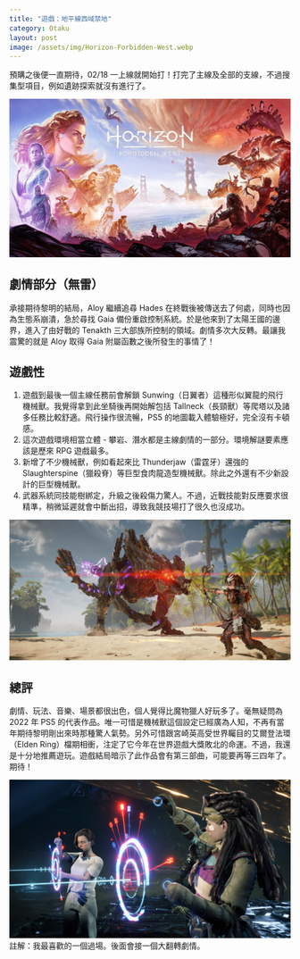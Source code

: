 ```yaml
---
title: "遊戲：地平線西域禁地"
category: Otaku
layout: post
image: /assets/img/Horizon-Forbidden-West.webp
---
```


預購之後便一直期待，02/18 一上線就開始打！打完了主線及全部的支線，不過搜集型項目，例如遺跡探索就沒有進行了。

![Cover](/assets/img/Horizon-Forbidden-West.webp)

## 劇情部分（無雷）

承接期待黎明的結局，Aloy 繼續追尋 Hades 在終戰後被傳送去了何處，同時也因為生態系崩潰，急於尋找 Gaia 備份重啟控制系統。於是他來到了太陽王國的邊界，進入了由好戰的 Tenakth 三大部族所控制的領域。劇情多次大反轉。最讓我震驚的就是 Aloy 取得 Gaia 附屬函數之後所發生的事情了！

## 遊戲性

1. 遊戲到最後一個主線任務前會解鎖 Sunwing（日翼者）這種形似翼龍的飛行機械獸。我覺得拿到此坐騎後再開始解包括 Tallneck（長頸獸）等爬塔以及諸多任務比較舒適。飛行操作很流暢，PS5 的地圖載入體驗極好，完全沒有卡頓感。
2. 這次遊戲環境相當立體 - 攀岩、潛水都是主線劇情的一部分。環境解謎要素應該是歷來 RPG 遊戲最多。
3. 新增了不少機械獸，例如看起來比 Thunderjaw（雷霆牙）還強的 Slaughterspine（獵殺脊）等巨型食肉龍造型機械獸。除此之外還有不少新設計的巨型機械獸。
4. 武器系統同技能樹綁定，升級之後殺傷力驚人。不過，近戰技能對反應要求很精準，稍微延遲就會中斷出招，導致我競技場打了很久也沒成功。

![Slaughterspine](/assets/img/slaughterspine.jpeg)

## 總評

劇情、玩法、音樂、場景都很出色，個人覺得比魔物獵人好玩多了。毫無疑問為 2022 年 PS5 的代表作品。唯一可惜是機械獸這個設定已經廣為人知，不再有當年期待黎明剛出來時那種驚人氣勢。另外可惜跟宮崎英高受世界矚目的艾爾登法環（Elden Ring）檔期相衝，注定了它今年在世界遊戲大獎敗北的命運。不過，我還是十分地推薦遊玩。遊戲結局暗示了此作品會有第三部曲，可能要再等三四年了。期待！

![Aloy and Beta](/assets/img/blog-aloy-beta.jpeg)
註解：我最喜歡的一個過場。後面會接一個大翻轉劇情。